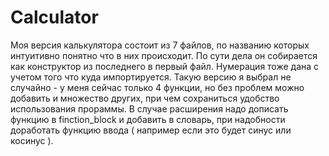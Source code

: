 # Calculator
Моя версия калькулятора состоит из 7 файлов, по названию которых интуитивно понятно что в них происходит.
По сути дела он собирается как конструктор из последнего в первый файл.
Нумерация тоже дана с учетом того что куда импортируется.
Такую версию я выбрал не случайно - у меня сейчас только 4 функции, но без проблем можно добавить и множество других, при чем сохраниться удобство использования прораммы. В случае расширения надо дописать функцию в finction_block и добавить в словарь, при надобности доработать функцию ввода ( например если это будет синус или косинус ).
